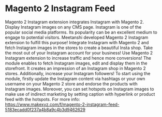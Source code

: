 # Magento 2 Instagram Feed
Magento 2 Instagram extension integrates Instagram with Magento 2. Display Instagram images on any CMS page.
Instagram is one of the popular social media platforms. Its popularity can be an excellent medium to engage to potential visitors. Meetanshi developed Magento 2 Instagram extension to fulfill this purpose! Integrate Instagram with Magento 2 and fetch Instagram images in the stores to create a beautiful Insta shop.
Take the most out of your Instagram account for your business! Use Magento 2 Instagram extension to increase traffic and hence more conversions! The module enables to fetch Instagram images, edit and display them in the storefront. It creates an impression of an Instagram shop in Magento 2 stores. Additionally, increase your Instagram followers!
To start using the module, firstly update the Instagram content via hashtags or your own username on your Magento 2 store and endorse the products with Instagram images. Moreover, you can set hotspots on Instagram images to make use of indirect marketing by setting caption with hyperlink or product feed with the hotspots.
For more info:  https://www.makexyz.com/f/magento-2-instagram-feed-5183ecadd0f237a4b8a9c4b3d9462629
